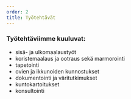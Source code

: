 ```yaml
---
order: 2
title: Työtehtävät
---
```

### Työtehtäviimme kuuluvat:
* sisä- ja ulkomaalaustyöt
* koristemaalaus ja ootraus sekä marmorointi
* tapetointi
* ovien ja ikkunoiden kunnostukset
* dokumentointi ja väritutkimukset
* kuntokartoitukset
* konsultointi
